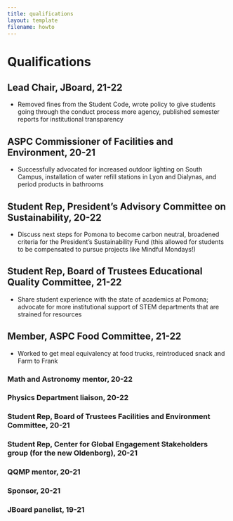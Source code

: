 ```yaml
---
title: qualifications
layout: template
filename: howto
--- 
```


# Qualifications

## Lead Chair, JBoard, 21-22
+ Removed fines from the Student Code, wrote policy to give students going through the conduct process more agency, published semester reports for institutional transparency

## ASPC Commissioner of Facilities and Environment, 20-21
+ Successfully advocated for increased outdoor lighting on South Campus, installation of water refill stations in Lyon and Dialynas, and period products in bathrooms

## Student Rep, President’s Advisory Committee on Sustainability, 20-22
+ Discuss next steps for Pomona to become carbon neutral, broadened criteria for the President’s Sustainability Fund (this allowed for students to be compensated to pursue projects like Mindful Mondays!)

## Student Rep, Board of Trustees Educational Quality Committee, 21-22
+ Share student experience with the state of academics at Pomona; advocate for more institutional support of STEM departments that are strained for resources

## Member, ASPC Food Committee, 21-22
+ Worked to get meal equivalency at food trucks, reintroduced snack and Farm to Frank

### Math and Astronomy mentor, 20-22

### Physics Department liaison, 20-22

### Student Rep, Board of Trustees Facilities and Environment Committee, 20-21

### Student Rep, Center for Global Engagement Stakeholders group (for the new Oldenborg), 20-21

### QQMP mentor, 20-21

### Sponsor, 20-21

### JBoard panelist, 19-21
